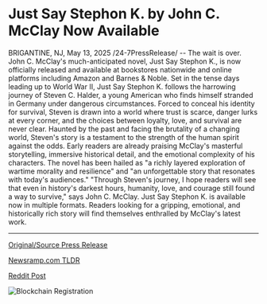 # Just Say Stephon K. by John C. McClay Now Available

BRIGANTINE, NJ, May 13, 2025 /24-7PressRelease/ -- The wait is over. John C. McClay's much-anticipated novel, Just Say Stephon K., is now officially released and available at bookstores nationwide and online platforms including Amazon and Barnes & Noble.  Set in the tense days leading up to World War II, Just Say Stephon K. follows the harrowing journey of Steven C. Halder, a young American who finds himself stranded in Germany under dangerous circumstances. Forced to conceal his identity for survival, Steven is drawn into a world where trust is scarce, danger lurks at every corner, and the choices between loyalty, love, and survival are never clear. Haunted by the past and facing the brutality of a changing world, Steven's story is a testament to the strength of the human spirit against the odds.  Early readers are already praising McClay's masterful storytelling, immersive historical detail, and the emotional complexity of his characters. The novel has been hailed as "a richly layered exploration of wartime morality and resilience" and "an unforgettable story that resonates with today's audiences."  "Through Steven's journey, I hope readers will see that even in history's darkest hours, humanity, love, and courage still found a way to survive," says John C. McClay.  Just Say Stephon K. is available now in multiple formats. Readers looking for a gripping, emotional, and historically rich story will find themselves enthralled by McClay's latest work. 

---

[Original/Source Press Release](https://www.24-7pressrelease.com/press-release/522707/just-say-stephon-k-by-john-c-mcclay-now-available)
                    

[Newsramp.com TLDR](https://newsramp.com/curated-news/new-release-just-say-stephon-k-by-john-c-mcclay-hits-bookstores-nationwide/829eefa018906cce1d5858cbf1d846b8) 

 



[Reddit Post](https://www.reddit.com/r/BookNews/comments/1klfz4f/new_release_just_say_stephon_k_by_john_c_mcclay/) 



![Blockchain Registration](https://cdn.newsramp.app/24-7PressRelease/qrcode/255/13/finejXfP.webp)